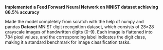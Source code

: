 **Implemented a Feed Forward Neural Network on MNIST dataset achieving 88.5% accuracy**


Made the model completely from scratch with the help of numpy and pandas
**Dataset**
MNIST digit recognition dataset, which consists of 28×28 grayscale images of handwritten digits (0–9). Each image is flattened into 784 pixel values, and the corresponding label indicates the digit class, making it a standard benchmark for image classification tasks.

